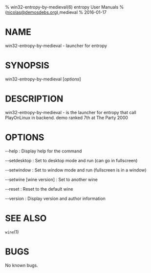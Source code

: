 % win32-entropy-by-medieval(6) entropy User Manuals
%  (nicolas@demosdebs.org),medieval
% 2016-01-17

# NAME
win32-entropy-by-medieval - launcher for entropy

# SYNOPSIS
win32-entropy-by-medieval [*options*]

# DESCRIPTION
win32-entropy-by-medieval - is the launcher for entropy that call PlayOnLinux in backend.
demo ranked 7th at The Party 2000

# OPTIONS
\--help
:   Display help for the command

\--setdesktop
:   Set to desktop mode and run (can go in fullscreen)

\--setwindow
:   Set to window mode and run (fullscreen is in a window)

\--setwine [wine version]
:   Set to another wine

\--reset
:   Reset to the default wine

\--version
:   Display version and author information

# SEE ALSO
`wine`(1)

# BUGS
No known bugs.
